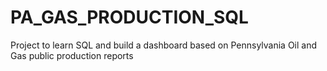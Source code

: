 # PA_GAS_PRODUCTION_SQL
Project to learn SQL and build a dashboard based on Pennsylvania Oil and Gas public production reports
